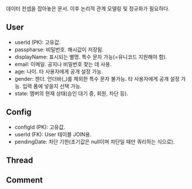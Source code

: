 데이터 컨셉을 잡아놓은 문서.
이후 논리적 관계 모델링 및 정규화가 필요하다.

## User

* userId (PK): 고유값.
* passpharse: 비밀번호. 해시값이 저장됨.
* displayName: 표시되는 별명. 특수 문자 가능(=유니코드 지원해야 함).
* email: 이메일. 공지나 비밀번호 찾는 데 사용.
* age: 나이. 타 사용자에게 공개 설정 가능.
* gender: 젠더. 언더바(_)를 제외한 특수 문자 불가능. 타 사용자에게 공개 설정 가능. 입력 폼에 넣을지 선택 가능.
* state: 멤버의 현재 상태(승인 대기 중, 회원, 차단 등).

## Config
* configId (PK): 고유값.
* userId (FK): User 테이블 JOIN용.
* pendingDate: 차단 기한(초기값은 null이며 차단일 때만 쿼리하는 식으로).

## Thread

## Comment